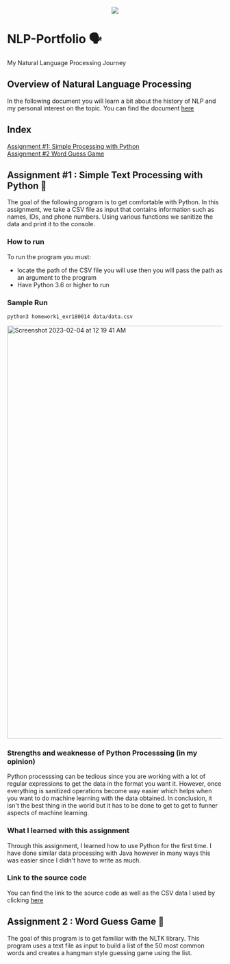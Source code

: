 <p align="center">
  <img src="https://www.google.com/url?sa=i&url=https%3A%2F%2Fwww.skyward.com%2Fdiscover%2Finsider%2Fseptember-2017%2Fartificial-intelligence-and-the-help-center&psig=AOvVaw3dmQWKcnm1xnjHaZDyNTpZ&ust=1676584558775000&source=images&cd=vfe&ved=0CA4QjRxqFwoTCJiJuarCmP0CFQAAAAAdAAAAABA3)" />
</p>

# NLP-Portfolio 🗣️

My Natural Language Processing Journey

## Overview of Natural Language Processing
In the following document you will learn a bit about the history of NLP and my personal interest on the topic. You can find the document [here](https://github.com/Tarzerk/NLP-Portfolio/blob/master/Overview_of_NLP.pdf)

## Index
[Assignment #1: Simple Processing with Python](https://github.com/Tarzerk/NLP-Portfolio/tree/master/Homework%2001) <br>
[Assignment #2 Word Guess Game](https://www.youtube.com/watch?v=dQw4w9WgXcQ)

## Assignment #1 : Simple Text Processing with Python 🐍
The goal of the following program is to get comfortable with Python. In this assignment, we take a CSV file as input that contains information such as names, IDs, and phone numbers. Using various functions we sanitize the data and print it to the console. 
### How to run
To run the program you must:
- locate the path of the CSV file you will use then you will pass the path as an argument to the program
- Have Python 3.6 or higher to run

### Sample Run

` python3 homework1_exr180014 data/data.csv ` <br>

<img width="964" alt="Screenshot 2023-02-04 at 12 19 41 AM" src="https://user-images.githubusercontent.com/52636356/216752453-e047b9fa-a0dc-4cce-bbda-e9760755c4c8.png">

### Strengths and weaknesse of Python Processsing (in my opinion)

Python processsing can be tedious since you are working with a lot of regular expressions to get the data in the format you want it. 
However, once everything is sanitized operations become way easier which helps when you want to do  machine learning with the 
data obtained. 
In conclusion, it isn't the best thing in the world but it has to be done to get to get to funner aspects of machine 
learning.

### What I learned with this assignment

Through this assignment, I learned how to use Python for the first time. I have done similar data processing with Java however in many ways this was easier since I didn't have to write as much. 

### Link to the source code
You can find the link to the source code as well as the CSV data I used by clicking [here](https://github.com/Tarzerk/NLP-Portfolio/tree/master/Homework%2001)

## Assignment 2 : Word Guess Game 🤔
The goal of this program is to get familiar with the NLTK library.
This program uses a text file as input to build a list
of the 50 most common words and creates a hangman style guessing game using the list.
